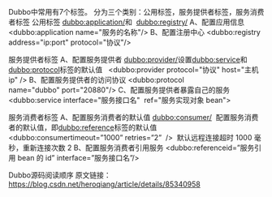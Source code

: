 Dubbo中常用有7个标签。
分为三个类别：公用标签，服务提供者标签，服务消费者标签
公用标签
<dubbo:application/>和  <dubbo:registry/>
A、配置应用信息
<dubbo:application name="服务的名称"/>
B、配置注册中心
<dubbo:registry address="ip:port" protocol="协议"/>

服务提供者标签
A、配置服务提供者
<dubbo:provider/>设置<dubbo:service>和<dubbo:protocol>标签的默认值  
<dubbo:provider protocol="协议" host="主机 ip" />
B、配置服务提供者的访问协议
<dubbo:protocol name="dubbo" port="20880"/>
C、配置服务提供者暴露自己的服务
<dubbo:service interface="服务接口名"  ref="服务实现对象 bean">

服务消费者标签
A、配置服务消费者的默认值
<dubbo:consumer/>  配置服务消费者的默认值，即<dubbo:reference>标签的默认值
<dubbo:consumertimeout=”1000” retries=”2”  />  默认远程连接超时 1000 毫秒，重新连接次数 2
B、配置服务消费者引用服务
<dubbo:referenceid=”服务引用 bean 的 id” interface=”服务接口名”/>

Dubbo源码阅读顺序
原文链接：https://blog.csdn.net/heroqiang/article/details/85340958